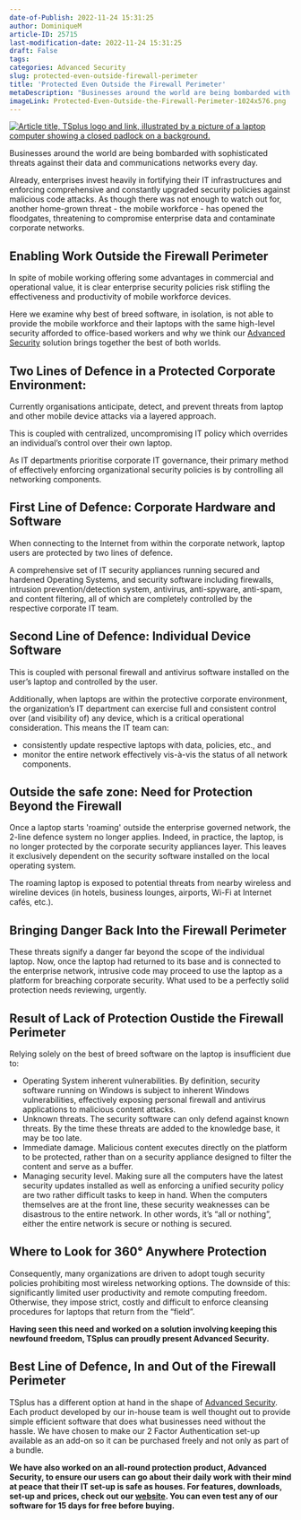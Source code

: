 ```yaml
---
date-of-Publish: 2022-11-24 15:31:25
author: DominiqueM
article-ID: 25715
last-modification-date: 2022-11-24 15:31:25
draft: False
tags: 
categories: Advanced Security
slug: protected-even-outside-firewall-perimeter
title: 'Protected Even Outside the Firewall Perimeter'
metaDescription: "Businesses around the world are being bombarded with sophisticated threats against their data and communications networks every day."
imageLink: Protected-Even-Outside-the-Firewall-Perimeter-1024x576.png
---
```

[![Article title, TSplus logo and link, illustrated by a picture of a laptop computer showing a closed padlock on a background.](/images/Protected-Even-Outside-the-Firewall-Perimeter-1024x576.png)](https://tsplus.net/advanced-security/) 

Businesses around the world are being bombarded with sophisticated threats against their data and communications networks every day.

Already, enterprises invest heavily in fortifying their IT infrastructures and enforcing comprehensive and constantly upgraded security policies against malicious code attacks. As though there was not enough to watch out for, another home-grown threat - the mobile workforce - has opened the floodgates, threatening to compromise enterprise data and contaminate corporate networks.
## Enabling Work Outside the Firewall Perimeter


In spite of mobile working offering some advantages in commercial and operational value, it is clear enterprise security policies risk stifling the effectiveness and productivity of mobile workforce devices.


Here we examine why best of breed software, in isolation, is not able to provide the mobile workforce and their laptops with the same high-level security afforded to office-based workers and why we think our [Advanced Security](https://tsplus.net/advanced-security/) solution brings together the best of both worlds.


## Two Lines of Defence in a Protected Corporate Environment:


Currently organisations anticipate, detect, and prevent threats from laptop and other mobile device attacks via a layered approach.


This is coupled with centralized, uncompromising IT policy which overrides an individual’s control over their own laptop.


As IT departments prioritise corporate IT governance, their primary method of effectively enforcing organizational security policies is by controlling all networking components.


## First Line of Defence: Corporate Hardware and Software


When connecting to the Internet from within the corporate network, laptop users are protected by two lines of defence.


A comprehensive set of IT security appliances running secured and hardened Operating Systems, and security software including firewalls, intrusion prevention/detection system, antivirus, anti-spyware, anti-spam, and content filtering, all of which are completely controlled by the respective corporate IT team.


## Second Line of Defence: Individual Device Software


This is coupled with personal firewall and antivirus software installed on the user’s laptop and controlled by the user.


Additionally, when laptops are within the protective corporate environment, the organization’s IT department can exercise full and consistent control over (and visibility of) any device, which is a critical operational consideration. This means the IT team can:


* consistently update respective laptops with data, policies, etc., and
* monitor the entire network effectively vis-à-vis the status of all network components.


## Outside the safe zone: Need for Protection Beyond the Firewall


Once a laptop starts 'roaming' outside the enterprise governed network, the 2-line defence system no longer applies. Indeed, in practice, the laptop, is no longer protected by the corporate security appliances layer. This leaves it exclusively dependent on the security software installed on the local operating system.


The roaming laptop is exposed to potential threats from nearby wireless and wireline devices (in hotels, business lounges, airports, Wi-Fi at Internet cafés, etc.).


## Bringing Danger Back Into the Firewall Perimeter


These threats signify a danger far beyond the scope of the individual laptop. Now, once the laptop had returned to its base and is connected to the enterprise network, intrusive code may proceed to use the laptop as a platform for breaching corporate security. What used to be a perfectly solid protection needs reviewing, urgently.


## Result of Lack of Protection Oustide the Firewall Perimeter


Relying solely on the best of breed software on the laptop is insufficient due to:


* Operating System inherent vulnerabilities. By definition, security software running on Windows is subject to inherent Windows vulnerabilities, effectively exposing personal firewall and antivirus applications to malicious content attacks.
* Unknown threats. The security software can only defend against known threats. By the time these threats are added to the knowledge base, it may be too late.
* Immediate damage. Malicious content executes directly on the platform to be protected, rather than on a security appliance designed to filter the content and serve as a buffer.
* Managing security level. Making sure all the computers have the latest security updates installed as well as enforcing a unified security policy are two rather difficult tasks to keep in hand. When the computers themselves are at the front line, these security weaknesses can be disastrous to the entire network. In other words, it’s “all or nothing”, either the entire network is secure or nothing is secured.


## Where to Look for 360° Anywhere Protection


Consequently, many organizations are driven to adopt tough security policies prohibiting most wireless networking options. The downside of this: significantly limited user productivity and remote computing freedom. Otherwise, they impose strict, costly and difficult to enforce cleansing procedures for laptops that return from the “field”.


**Having seen this need and worked on a solution involving keeping this newfound freedom, TSplus can proudly present Advanced Security.**


## Best Line of Defence, In and Out of the Firewall Perimeter


TSplus has a different option at hand in the shape of [Advanced Security](https://tsplus.net/advanced-security/). Each product developed by our in-house team is well thought out to provide simple efficient software that does what businesses need without the hassle. We have chosen to make our 2 Factor Authentication set-up available as an add-on so it can be purchased freely and not only as part of a bundle.


**We have also worked on an all-round protection product, Advanced Security, to ensure our users can go about their daily work with their mind at peace that their IT set-up is safe as houses. For features, downloads, set-up and prices, check out our [website](https://tsplus.net/). You can even test any of our software for 15 days for free before buying.**


